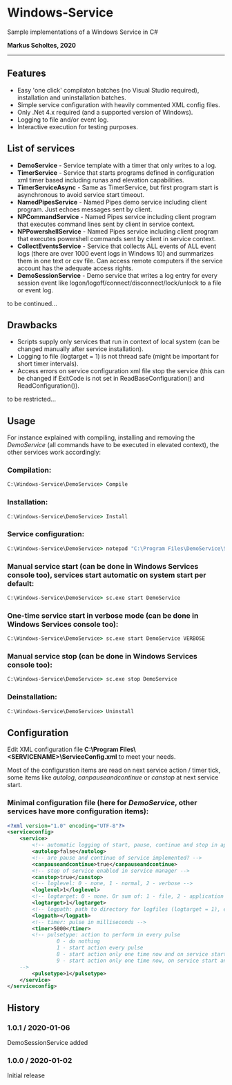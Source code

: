 # Windows-Service
Sample implementations of a Windows Service in C#

**Markus Scholtes, 2020**

***

## Features
* Easy 'one click' compilaton batches (no Visual Studio required), installation and uninstallation batches.
* Simple service configuration with heavily commented XML config files.
* Only .Net 4.x required (and a supported version of Windows).
* Logging to file and/or event log.
* Interactive execution for testing purposes.

## List of services

* **DemoService** - Service template with a timer that only writes to a log.
* **TimerService** - Service that starts programs defined in configuration xml timer based including runas and elevation capabilities.
* **TimerServiceAsync** - Same as TimerService, but first program start is asynchronous to avoid service start timeout.
* **NamedPipesService** - Named Pipes demo service including client program. Just echoes messages sent by client.
* **NPCommandService** - Named Pipes service including client program that executes command lines sent by client in service context.
* **NPPowershellService** - Named Pipes service including client program that executes powershell commands sent by client in service context.
* **CollectEventsService** - Service that collects ALL events of ALL event logs (there are over 1000 event logs in Windows 10) and summarizes them in one text or csv file. Can access remote computers if the service account has the adequate access rights.
* **DemoSessionService** - Demo service that writes a log entry for every session event like logon/logoff/connect/disconnect/lock/unlock to a file or event log.

to be continued...

## Drawbacks

* Scripts supply only services that run in context of local system (can be changed manually after service installation).
* Logging to file (logtarget = 1) is not thread safe (might be important for short timer intervals).
* Access errors on service configuration xml file stop the service (this can be changed if ExitCode is not set in ReadBaseConfiguration() and ReadConfiguration()).

to be restricted...

## Usage
For instance explained with compiling, installing and removing the *DemoService* (all commands have to be executed in elevated context), the other services work accordingly:

### Compilation:
```cmd
C:\Windows-Service\DemoService> Compile
```

### Installation:
```cmd
C:\Windows-Service\DemoService> Install
```

### Service configuration:
```cmd
C:\Windows-Service\DemoService> notepad "C:\Program Files\DemoService\ServiceConfig.xml"
```

### Manual service start (can be done in Windows Services console too), services start automatic on system start per default:
```cmd
C:\Windows-Service\DemoService> sc.exe start DemoService
```

### One-time service start in verbose mode (can be done in Windows Services console too):
```cmd
C:\Windows-Service\DemoService> sc.exe start DemoService VERBOSE
```

### Manual service stop (can be done in Windows Services console too):
```cmd
C:\Windows-Service\DemoService> sc.exe stop DemoService
```

### Deinstallation:
```cmd
C:\Windows-Service\DemoService> Uninstall
```

## Configuration
Edit XML configuration file **C:\Program Files\\<SERVICENAME\>\ServiceConfig.xml** to meet your needs.

Most of the configuration items are read on next service action / timer tick, some items like *autolog*, *canpauseandcontinue* or *canstop* at next service start.

### Minimal configuration file (here for *DemoService*, other services have more configuration items):

```xml
<?xml version="1.0" encoding="UTF-8"?>
<serviceconfig>
	<service>
		<!-- automatic logging of start, pause, continue and stop in application eventlog? -->
		<autolog>false</autolog>
		<!-- are pause and continue of service implemented? -->
		<canpauseandcontinue>true</canpauseandcontinue>
		<!-- stop of service enabled in service manager -->
		<canstop>true</canstop>
		<!-- loglevel: 0 - none, 1 - normal, 2 - verbose -->
		<loglevel>1</loglevel>
		<!-- logtarget: 0 - none. Or sum of: 1 - file, 2 - application log, 4 - console (only for interactive mode) -->
		<logtarget>1</logtarget>
		<!-- logpath: path to directory for logfiles (logtarget = 1), empty: %WINDIR%\Logs\Service -->
		<logpath></logpath>
		<!-- timer: pulse in milliseconds -->
		<timer>5000</timer>
		<!-- pulsetype: action to perform in every pulse
				0 - do nothing
				1 - start action every pulse
				8 - start action only one time now and on service start
				9 - start action only one time now, on service start and on service continuation
    -->
		<pulsetype>1</pulsetype>
	</service>
</serviceconfig>
```

## History

### 1.0.1 / 2020-01-06
DemoSessionService added

### 1.0.0 / 2020-01-02
Initial release
